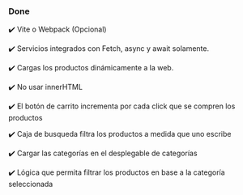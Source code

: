 ### Done
✔️ Vite o Webpack (Opcional) 

✔️ Servicios integrados con Fetch, async y await solamente.

✔️ Cargas los productos dinámicamente a la web.

✔️ No usar innerHTML

✔️ El botón de carrito incrementa por cada click que se compren los productos

✔️ Caja de busqueda filtra los productos a medida que uno escribe

✔️ Cargar las categorías en el desplegable de categorías

✔️ Lógica que permita filtrar los productos en base a la categoría seleccionada
